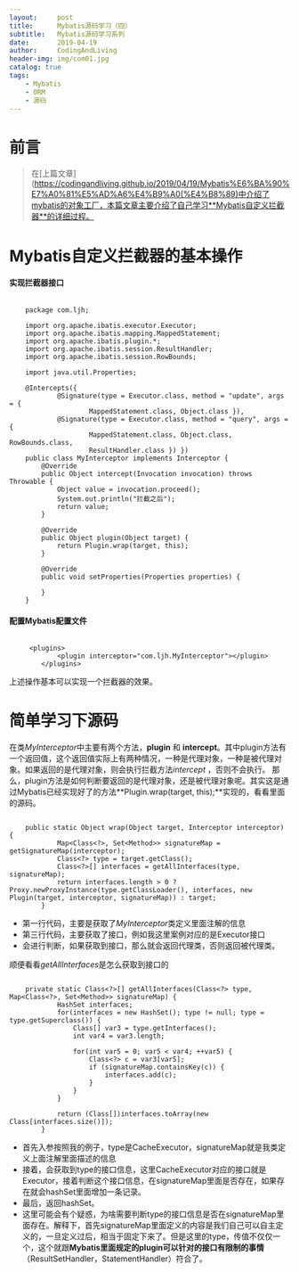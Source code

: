 ```yaml
---
layout:     post
title:      Mybatis源码学习（四）
subtitle:   Mybatis源码学习系列
date:       2019-04-19
author:     CodingAndLiving
header-img: img/com01.jpg
catalog: true
tags:
    - Mybatis
    - ORM
    - 源码
---
```

# 前言

>在[上篇文章](https://codingandliving.github.io/2019/04/19/Mybatis%E6%BA%90%E7%A0%81%E5%AD%A6%E4%B9%A0(%E4%B8%89)中介绍了mybatis的对象工厂，本篇文章主要介绍了自己学习**Mybatis自定义拦截器**的详细过程。

# Mybatis自定义拦截器的基本操作

#### 实现拦截器接口

```
	
	package com.ljh;
	
	import org.apache.ibatis.executor.Executor;
	import org.apache.ibatis.mapping.MappedStatement;
	import org.apache.ibatis.plugin.*;
	import org.apache.ibatis.session.ResultHandler;
	import org.apache.ibatis.session.RowBounds;
	
	import java.util.Properties;
	
	@Intercepts({
	        @Signature(type = Executor.class, method = "update", args = {
	                MappedStatement.class, Object.class }),
	        @Signature(type = Executor.class, method = "query", args = {
	                MappedStatement.class, Object.class, RowBounds.class,
	                ResultHandler.class }) })
	public class MyInterceptor implements Interceptor {
	    @Override
	    public Object intercept(Invocation invocation) throws Throwable {
	        Object value = invocation.proceed();
	        System.out.println("拦截之后");
	        return value;
	    }
	
	    @Override
	    public Object plugin(Object target) {
	        return Plugin.wrap(target, this);
	    }
	
	    @Override
	    public void setProperties(Properties properties) {
	
	    }
	}
```


#### 配置Mybatis配置文件

```

	 <plugins>
	        <plugin interceptor="com.ljh.MyInterceptor"></plugin>
	    </plugins>
```

上述操作基本可以实现一个拦截器的效果。


# 简单学习下源码

在类*MyInterceptor*中主要有两个方法，**plugin** 和 **intercept**。其中plugin方法有一个返回值，这个返回值实际上有两种情况，一种是代理对象，一种是被代理对象。如果返回的是代理对象，则会执行拦截方法*intercept* ，否则不会执行。
那么，plugin方法是如何判断要返回的是代理对象，还是被代理对象呢。其实这是通过Mybatis已经实现好了的方法**Plugin.wrap(target, this);**实现的，看看里面的源码。


```
	   
	public static Object wrap(Object target, Interceptor interceptor) {
	        Map<Class<?>, Set<Method>> signatureMap = getSignatureMap(interceptor);
	        Class<?> type = target.getClass();
	        Class<?>[] interfaces = getAllInterfaces(type, signatureMap);
	        return interfaces.length > 0 ? Proxy.newProxyInstance(type.getClassLoader(), interfaces, new Plugin(target, interceptor, signatureMap)) : target;
	    }
```

- 第一行代码，主要是获取了*MyInterceptor*类定义里面注解的信息
- 第三行代码，主要获取了接口，例如我这里案例对应的是Executor接口
- 会进行判断，如果获取到接口，那么就会返回代理类，否则返回被代理类。


顺便看看*getAllInterfaces*是怎么获取到接口的

```
	
	private static Class<?>[] getAllInterfaces(Class<?> type, Map<Class<?>, Set<Method>> signatureMap) {
	        HashSet interfaces;
	        for(interfaces = new HashSet(); type != null; type = type.getSuperclass()) {
	            Class[] var3 = type.getInterfaces();
	            int var4 = var3.length;
	
	            for(int var5 = 0; var5 < var4; ++var5) {
	                Class<?> c = var3[var5];
	                if (signatureMap.containsKey(c)) {
	                    interfaces.add(c);
	                }
	            }
	        }
	
	        return (Class[])interfaces.toArray(new Class[interfaces.size()]);
	    }
```

- 首先入参按照我的例子，type是CacheExecutor，signatureMap就是我类定义上面注解里面描述的信息
- 接着，会获取到type的接口信息，这里CacheExecutor对应的接口就是Executor，接着判断这个接口信息，在signatureMap里面是否存在，如果存在就会hashSet里面增加一条记录。
- 最后，返回hashSet。
- 这里可能会有个疑惑，为啥需要判断type的接口信息是否在signatureMap里面存在。解释下，首先signatureMap里面定义的内容是我们自己可以自主定义的，一旦定义过后，相当于固定下来了。但是这里的type，传值不仅仅一个，这个就跟**Mybatis里面规定的plugin可以针对的接口有限制的事情**（ResultSetHandler，StatementHandler）符合了。
